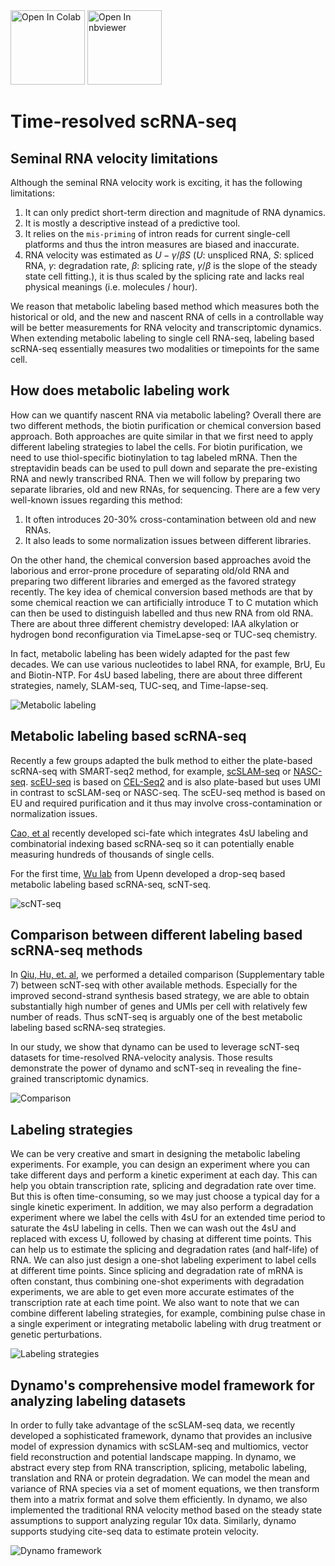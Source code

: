 
<div class="note">
  <a href="https://colab.research.google.com/github/aristoteleo/dynamo-tutorials/blob/master/Introduction.ipynb" target="_parent">
  <img src="https://user-images.githubusercontent.com/7456281/93841442-99c3e180-fc61-11ea-9c87-07760b5dfc9a.png" width="119" alt="Open In Colab"/></a>
  <a href="https://nbviewer.jupyter.org/github/aristoteleo/dynamo-tutorials/blob/master/Introduction.ipynb" target="_parent">
  <img src="https://user-images.githubusercontent.com/7456281/93841447-9c263b80-fc61-11ea-99b2-4eafe9958ee4.png" width="119" alt="Open In nbviewer"/></a>
</div>

# Time-resolved scRNA-seq

## Seminal RNA velocity limitations

Although the seminal RNA velocity work is exciting, it has the following limitations:

1. It can only predict short-term direction and magnitude of RNA dynamics.
2. It is mostly a descriptive instead of a predictive tool.
3. It relies on the `mis-priming` of intron reads for current single-cell platforms and thus the intron measures are biased and inaccurate.
4. RNA velocity was estimated as $U - \gamma / \beta S$ ($U$: unspliced RNA, $S$: spliced RNA, $\gamma$: degradation rate, $\beta$: splicing rate, $\gamma / \beta$ is the slope of the steady state cell fitting.), it is thus scaled by the splicing rate and lacks real physical meanings (i.e. molecules / hour).

We reason that metabolic labeling based method which measures both the historical or old, and the new and nascent RNA of cells in a controllable way will be better measurements for RNA velocity and transcriptomic dynamics. When extending metabolic labeling to single cell RNA-seq, labeling based scRNA-seq essentially measures two modalities or timepoints for the same cell.

## How does metabolic labeling work

How can we quantify nascent RNA via metabolic labeling? Overall there are two different methods, the biotin purification or chemical conversion based approach. Both approaches are quite similar in that we first need to apply different labeling strategies to label the cells. For biotin purification, we need to use thiol-specific biotinylation to tag labeled mRNA. Then the streptavidin beads can be used to pull down and separate the pre-existing RNA and newly transcribed RNA. Then we will follow by preparing two separate libraries, old and new RNAs, for sequencing. There are a few very well-known issues regarding this method:

1. It often introduces 20-30% cross-contamination between old and new RNAs.
2. It also leads to some normalization issues between different libraries.

On the other hand, the chemical conversion based approaches avoid the laborious and error-prone procedure of separating old/old RNA and preparing two different libraries and emerged as the favored strategy recently. The key idea of chemical conversion based methods are that by some chemical reaction we can artificially introduce T to C mutation which can then be used to distinguish labelled and thus new RNA from old RNA. There are about three different chemistry developed: IAA alkylation or hydrogen bond reconfiguration via TimeLapse-seq or TUC-seq chemistry.

In fact, metabolic labeling has been widely adapted for the past few decades. We can use various nucleotides to label RNA, for example, BrU, Eu and Biotin-NTP. For 4sU based labeling, there are about three different strategies, namely, SLAM-seq, TUC-seq, and Time-lapse-seq.

![Metabolic labeling](https://user-images.githubusercontent.com/7456281/93838316-346af300-fc57-11ea-9cf9-79d37d8ff927.png)

## Metabolic labeling based scRNA-seq

Recently a few groups adapted the bulk method to either the plate-based scRNA-seq with SMART-seq2 method, for example, [scSLAM-seq](https://www.nature.com/articles/s41586-019-1369-y) or [NASC-seq](https://www.nature.com/articles/s41467-019-11028-9). [scEU-seq](https://science.sciencemag.org/content/367/6482/1151.full) is based on [CEL-Seq2](https://genomebiology.biomedcentral.com/articles/10.1186/s13059-016-0938-8) and is also plate-based but uses UMI in contrast to scSLAM-seq or NASC-seq. The scEU-seq method is based on EU and required purification and it thus may involve cross-contamination or normalization issues.

[Cao, et al](https://www.nature.com/articles/s41587-020-0480-9#:~:text=Abstract,not%20directly%20capture%20transcriptional%20dynamics.&text=We%20used%20sci%2Dfate%20to,in%20%3E6%2C000%20single%20cultured%20cells) recently developed sci-fate which integrates 4sU labeling and combinatorial indexing based scRNA-seq so it can potentially enable measuring hundreds of thousands of single cells.

For the first time, [Wu lab](https://www.wulabupenn.org/) from Upenn developed a drop-seq based metabolic labeling based scRNA-seq, scNT-seq.

![scNT-seq](https://user-images.githubusercontent.com/7456281/93839221-4601ca00-fc5a-11ea-8e56-d39ec1725a6b.png)

## Comparison between different labeling based scRNA-seq methods

In [Qiu, Hu, et. al](https://www.nature.com/articles/s41592-020-0935-4), we performed a detailed comparison (Supplementary table 7) between scNT-seq with other available methods. Especially for the improved second-strand synthesis based strategy, we are able to obtain substantially high number of genes and UMIs per cell with relatively few number of reads. Thus scNT-seq is arguably one of the best metabolic labeling based scRNA-seq strategies.

In our study, we show that dynamo can be used to leverage scNT-seq datasets for time-resolved RNA-velocity analysis. Those results demonstrate the power of dynamo and scNT-seq in revealing the fine-grained transcriptomic dynamics.

![Comparison](https://user-images.githubusercontent.com/7456281/93838287-1b624200-fc57-11ea-9674-76006ba07950.png)

## Labeling strategies

We can be very creative and smart in designing the metabolic labeling experiments. For example, you can design an experiment where you can take different days and perform a kinetic experiment at each day. This can help you obtain transcription rate, splicing and degradation rate over time. But this is often time-consuming, so we may just choose a typical day for a single kinetic experiment. In addition, we may also perform a degradation experiment where we label the cells with 4sU for an extended time period to saturate the 4sU labeling in cells. Then we can wash out the 4sU and replaced with excess U, followed by chasing at different time points. This can help us to estimate the splicing and degradation rates (and half-life) of RNA. We can also just design a one-shot labeling experiment to label cells at different time points. Since splicing and degradation rate of mRNA is often constant, thus combining one-shot experiments with degradation experiments, we are able to get even more accurate estimates of the transcription rate at each time point. We also want to note that we can combine different labeling strategies, for example, combining pulse chase in a single experiment or integrating metabolic labeling with drug treatment or genetic perturbations.

![Labeling strategies](https://user-images.githubusercontent.com/7456281/93838322-392fa700-fc57-11ea-9019-e76358160f57.png)

## Dynamo's comprehensive model framework for analyzing labeling datasets

In order to fully take advantage of the scSLAM-seq data, we recently developed a sophisticated framework, dynamo that provides an inclusive model of expression dynamics with scSLAM-seq and multiomics, vector field reconstruction and potential landscape mapping. In dynamo, we abstract every step from RNA transcription, splicing, metabolic labeling, translation and RNA or protein degradation. We can model the mean and variance of RNA species via a set of moment equations, we then transform them into a matrix format and solve them efficiently. In dynamo, we also implemented the traditional RNA velocity method based on the steady state assumptions to support analyzing regular 10x data. Similarly, dynamo supports studying cite-seq data to estimate protein velocity.

![Dynamo framework](https://user-images.githubusercontent.com/7456281/93838322-392fa700-fc57-11ea-9019-e76358160f57.png)
